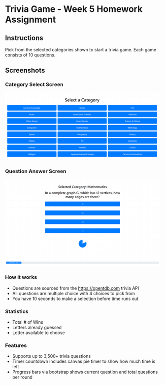 # Trivia Game - Week 5 Homework Assignment

## Instructions
Pick from the selected categories shown to start a trivia game. Each game consists of 10 questions.

## Screenshots

### Category Select Screen
![image](/assets/images/intro_screen.png)

### Question Answer Screen
![image](/assets/images/question_screen.png)

### How it works
- Questions are sourced from the https://opentdb.com trivia API
- All questions are multiple choice with 4 choices to pick from
- You have 10 seconds to make a selection before time runs out

### Statistics
- Total # of Wins
- Letters already guessed
- Letter available to choose

### Features
- Supports up to 3,500+ trivia questions
- Timer countdown includes canvas pie timer to show how much time is left
- Progress bars via bootstrap shows current question and total questions per round

